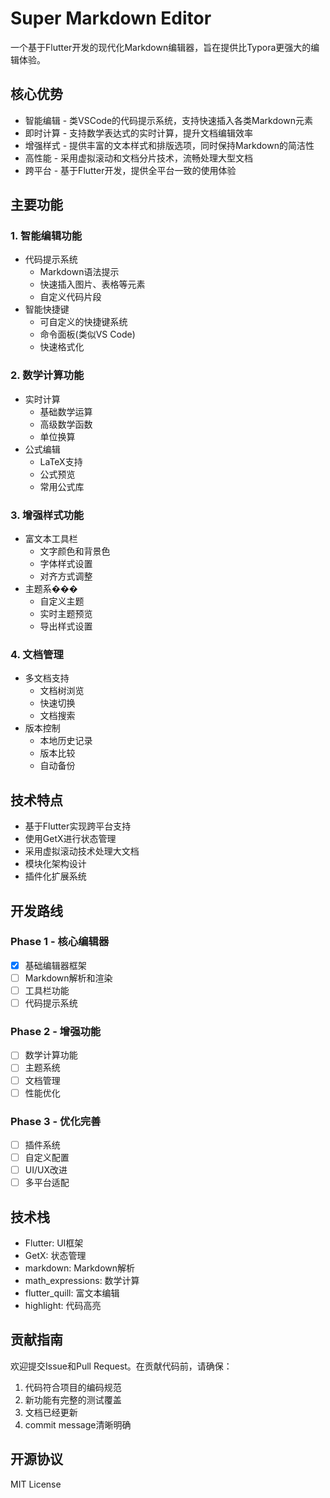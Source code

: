 # Super Markdown Editor

一个基于Flutter开发的现代化Markdown编辑器，旨在提供比Typora更强大的编辑体验。

## 核心优势

- 智能编辑 - 类VSCode的代码提示系统，支持快速插入各类Markdown元素
- 即时计算 - 支持数学表达式的实时计算，提升文档编辑效率
- 增强样式 - 提供丰富的文本样式和排版选项，同时保持Markdown的简洁性
- 高性能 - 采用虚拟滚动和文档分片技术，流畅处理大型文档
- 跨平台 - 基于Flutter开发，提供全平台一致的使用体验

## 主要功能

### 1. 智能编辑功能
- 代码提示系统
  - Markdown语法提示
  - 快速插入图片、表格等元素
  - 自定义代码片段
- 智能快捷键
  - 可自定义的快捷键系统
  - 命令面板(类似VS Code)
  - 快速格式化

### 2. 数学计算功能
- 实时计算
  - 基础数学运算
  - 高级数学函数
  - 单位换算
- 公式编辑
  - LaTeX支持
  - 公式预览
  - 常用公式库

### 3. 增强样式功能
- 富文本工具栏
  - 文字颜色和背景色
  - 字体样式设置
  - 对齐方式调整
- 主题系���
  - 自定义主题
  - 实时主题预览
  - 导出样式设置

### 4. 文档管理
- 多文档支持
  - 文档树浏览
  - 快速切换
  - 文档搜索
- 版本控制
  - 本地历史记录
  - 版本比较
  - 自动备份

## 技术特点

- 基于Flutter实现跨平台支持
- 使用GetX进行状态管理
- 采用虚拟滚动技术处理大文档
- 模块化架构设计
- 插件化扩展系统

## 开发路线

### Phase 1 - 核心编辑器
- [x] 基础编辑器框架
- [ ] Markdown解析和渲染
- [ ] 工具栏功能
- [ ] 代码提示系统

### Phase 2 - 增强功能
- [ ] 数学计算功能
- [ ] 主题系统
- [ ] 文档管理
- [ ] 性能优化

### Phase 3 - 优化完善
- [ ] 插件系统
- [ ] 自定义配置
- [ ] UI/UX改进
- [ ] 多平台适配

## 技术栈

- Flutter: UI框架
- GetX: 状态管理
- markdown: Markdown解析
- math_expressions: 数学计算
- flutter_quill: 富文本编辑
- highlight: 代码高亮

## 贡献指南

欢迎提交Issue和Pull Request。在贡献代码前，请确保：

1. 代码符合项目的编码规范
2. 新功能有完整的测试覆盖
3. 文档已经更新
4. commit message清晰明确

## 开源协议

MIT License
